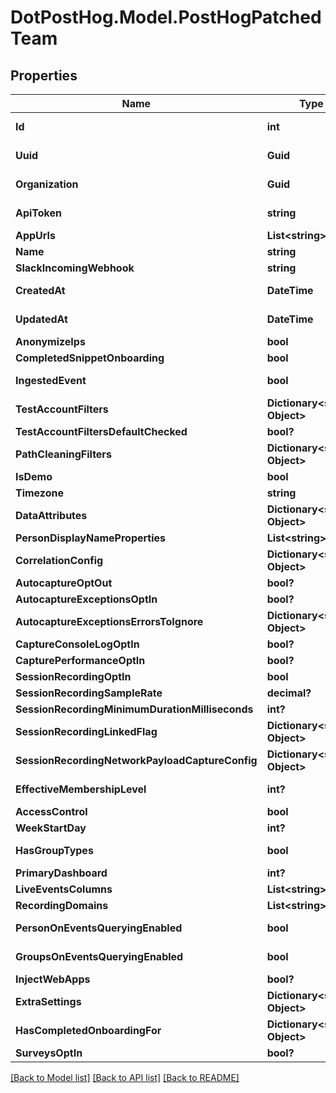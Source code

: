 # DotPostHog.Model.PostHogPatchedTeam

## Properties

Name | Type | Description | Notes
------------ | ------------- | ------------- | -------------
**Id** | **int** |  | [optional] [readonly] 
**Uuid** | **Guid** |  | [optional] [readonly] 
**Organization** | **Guid** |  | [optional] [readonly] 
**ApiToken** | **string** |  | [optional] [readonly] 
**AppUrls** | **List&lt;string&gt;** |  | [optional] 
**Name** | **string** |  | [optional] 
**SlackIncomingWebhook** | **string** |  | [optional] 
**CreatedAt** | **DateTime** |  | [optional] [readonly] 
**UpdatedAt** | **DateTime** |  | [optional] [readonly] 
**AnonymizeIps** | **bool** |  | [optional] 
**CompletedSnippetOnboarding** | **bool** |  | [optional] 
**IngestedEvent** | **bool** |  | [optional] [readonly] 
**TestAccountFilters** | **Dictionary&lt;string, Object&gt;** |  | [optional] 
**TestAccountFiltersDefaultChecked** | **bool?** |  | [optional] 
**PathCleaningFilters** | **Dictionary&lt;string, Object&gt;** |  | [optional] 
**IsDemo** | **bool** |  | [optional] 
**Timezone** | **string** |  | [optional] 
**DataAttributes** | **Dictionary&lt;string, Object&gt;** |  | [optional] 
**PersonDisplayNameProperties** | **List&lt;string&gt;** |  | [optional] 
**CorrelationConfig** | **Dictionary&lt;string, Object&gt;** |  | [optional] 
**AutocaptureOptOut** | **bool?** |  | [optional] 
**AutocaptureExceptionsOptIn** | **bool?** |  | [optional] 
**AutocaptureExceptionsErrorsToIgnore** | **Dictionary&lt;string, Object&gt;** |  | [optional] 
**CaptureConsoleLogOptIn** | **bool?** |  | [optional] 
**CapturePerformanceOptIn** | **bool?** |  | [optional] 
**SessionRecordingOptIn** | **bool** |  | [optional] 
**SessionRecordingSampleRate** | **decimal?** |  | [optional] 
**SessionRecordingMinimumDurationMilliseconds** | **int?** |  | [optional] 
**SessionRecordingLinkedFlag** | **Dictionary&lt;string, Object&gt;** |  | [optional] 
**SessionRecordingNetworkPayloadCaptureConfig** | **Dictionary&lt;string, Object&gt;** |  | [optional] 
**EffectiveMembershipLevel** | **int?** |  | [optional] [readonly] 
**AccessControl** | **bool** |  | [optional] 
**WeekStartDay** | **int?** |  | [optional] 
**HasGroupTypes** | **bool** |  | [optional] [readonly] 
**PrimaryDashboard** | **int?** |  | [optional] 
**LiveEventsColumns** | **List&lt;string&gt;** |  | [optional] 
**RecordingDomains** | **List&lt;string&gt;** |  | [optional] 
**PersonOnEventsQueryingEnabled** | **bool** |  | [optional] [readonly] 
**GroupsOnEventsQueryingEnabled** | **bool** |  | [optional] [readonly] 
**InjectWebApps** | **bool?** |  | [optional] 
**ExtraSettings** | **Dictionary&lt;string, Object&gt;** |  | [optional] 
**HasCompletedOnboardingFor** | **Dictionary&lt;string, Object&gt;** |  | [optional] 
**SurveysOptIn** | **bool?** |  | [optional] 

[[Back to Model list]](../README.md#documentation-for-models) [[Back to API list]](../README.md#documentation-for-api-endpoints) [[Back to README]](../README.md)

